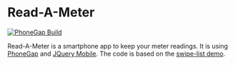 # Read-A-Meter

[![PhoneGap Build](https://img.shields.io/badge/phonegap-android-blue.svg)](https://build.phonegap.com/apps/1549106)

Read-A-Meter is a smartphone app to keep your meter readings. It is using [PhoneGap](http://phonegap.com/) and [JQuery Mobile](https://jquerymobile.com).
The code is based on the [swipe-list demo](http://demos.jquerymobile.com/1.4.5/swipe-list).
